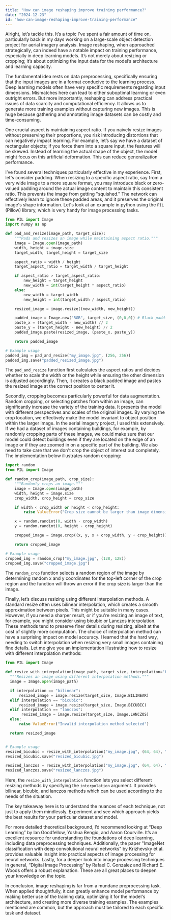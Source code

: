 ```yaml
---
title: "How can image reshaping improve training performance?"
date: "2024-12-23"
id: "how-can-image-reshaping-improve-training-performance"
---
```


Alright, let’s tackle this. It’s a topic I’ve spent a fair amount of time on, particularly back in my days working on a large-scale object detection project for aerial imagery analysis. Image reshaping, when approached strategically, can indeed have a notable impact on training performance, especially in deep learning models. It’s not merely about resizing or cropping; it’s about optimizing the input data for the model’s architecture and learning capacity.

The fundamental idea rests on data preprocessing, specifically ensuring that the input images are in a format conducive to the learning process. Deep learning models often have very specific requirements regarding input dimensions. Mismatches here can lead to either suboptimal learning or even outright errors. But more importantly, reshaping can address practical issues of data scarcity and computational efficiency. It allows us to generate more training examples without capturing new images. This is huge because gathering and annotating image datasets can be costly and time-consuming.

One crucial aspect is maintaining aspect ratio. If you naively resize images without preserving their proportions, you risk introducing distortions that can negatively impact learning. For example, let’s say we have a dataset of rectangular objects; if you force them into a square input, the features will be skewed. Instead of learning the actual shape of the object, the model might focus on this artificial deformation. This can reduce generalization performance.

I’ve found several techniques particularly effective in my experience. First, let's consider padding. When resizing to a specific aspect ratio, say from a very wide image to a more square format, you may introduce black or zero-valued padding around the actual image content to maintain this consistent ratio. This prevents the image from getting "squished." The network can effectively learn to ignore these padded areas, and it preserves the original image's shape information. Let's look at an example in python using the `PIL` (Pillow) library, which is very handy for image processing tasks.

```python
from PIL import Image
import numpy as np

def pad_and_resize(image_path, target_size):
    """Pads and resizes an image while maintaining aspect ratio."""
    image = Image.open(image_path)
    width, height = image.size
    target_width, target_height = target_size

    aspect_ratio = width / height
    target_aspect_ratio = target_width / target_height

    if aspect_ratio > target_aspect_ratio:
        new_height = target_height
        new_width = int(target_height * aspect_ratio)
    else:
        new_width = target_width
        new_height = int(target_width / aspect_ratio)

    resized_image = image.resize((new_width, new_height))

    padded_image = Image.new("RGB", target_size, (0,0,0)) # Black padding
    paste_x = (target_width - new_width) // 2
    paste_y = (target_height - new_height) // 2
    padded_image.paste(resized_image, (paste_x, paste_y))

    return padded_image

# Example usage
padded_img = pad_and_resize("my_image.jpg", (256, 256))
padded_img.save("padded_resized_image.jpg")
```

The `pad_and_resize` function first calculates the aspect ratios and decides whether to scale the width or the height while ensuring the other dimension is adjusted accordingly. Then, it creates a black padded image and pastes the resized image at the correct position to center it.

Secondly, cropping becomes particularly powerful for data augmentation. Random cropping, or selecting patches from within an image, can significantly increase the variety of the training data. It presents the model with different perspectives and scales of the original images. By varying the crop location, we effectively make the model invariant to object position within the larger image. In the aerial imagery project, I used this extensively. If we had a dataset of images containing buildings, for example, by randomly cropping parts of these images, we could make sure that our model could detect buildings even if they are located on the edge of an image or if they are zoomed in on a specific part of the building. We also need to take care that we don't crop the object of interest out completely. The implementation below illustrates random cropping:

```python
import random
from PIL import Image

def random_crop(image_path, crop_size):
    """Randomly crops an image."""
    image = Image.open(image_path)
    width, height = image.size
    crop_width, crop_height = crop_size

    if width < crop_width or height < crop_height:
        raise ValueError("Crop size cannot be larger than image dimensions")

    x = random.randint(0, width - crop_width)
    y = random.randint(0, height - crop_height)

    cropped_image = image.crop((x, y, x + crop_width, y + crop_height))

    return cropped_image

# Example usage
cropped_img = random_crop("my_image.jpg", (128, 128))
cropped_img.save("cropped_image.jpg")

```

The `random_crop` function selects a random region of the image by determining random x and y coordinates for the top-left corner of the crop region and the function will throw an error if the crop size is larger than the image.

Finally, let’s discuss resizing using different interpolation methods. A standard resize often uses bilinear interpolation, which creates a smooth approximation between pixels. This might be suitable in many cases. However, if you need a sharper result, or if you're resizing an image of text, for example, you might consider using bicubic or Lanczos interpolation. These methods tend to preserve finer details during resizing, albeit at the cost of slightly more computation. The choice of interpolation method can have a surprising impact on model accuracy. I learned that the hard way, needing to switch interpolation when resizing very small images containing fine details. Let me give you an implementation illustrating how to resize with different interpolation methods:

```python
from PIL import Image

def resize_with_interpolation(image_path, target_size, interpolation="bilinear"):
  """Resizes an image using different interpolation methods."""
  image = Image.open(image_path)

  if interpolation == "bilinear":
      resized_image = image.resize(target_size, Image.BILINEAR)
  elif interpolation == "bicubic":
      resized_image = image.resize(target_size, Image.BICUBIC)
  elif interpolation == "lanczos":
       resized_image = image.resize(target_size, Image.LANCZOS)
  else:
      raise ValueError("Invalid interpolation method selected")

  return resized_image


# Example usage
resized_bicubic = resize_with_interpolation("my_image.jpg", (64, 64), "bicubic")
resized_bicubic.save("resized_bicubic.jpg")

resized_lanczos = resize_with_interpolation("my_image.jpg", (64, 64), "lanczos")
resized_lanczos.save("resized_lanczos.jpg")

```

Here, the `resize_with_interpolation` function lets you select different resizing methods by specifying the `interpolation` argument. It provides bilinear, bicubic, and lanczos methods which can be used according to the needs of the situation.

The key takeaway here is to understand the nuances of each technique, not just to apply them mindlessly. Experiment and see which approach yields the best results for your particular dataset and model.

For more detailed theoretical background, I’d recommend looking at “Deep Learning” by Ian Goodfellow, Yoshua Bengio, and Aaron Courville. It’s an excellent resource for understanding the foundations of deep learning, including data preprocessing techniques. Additionally, the paper "ImageNet classification with deep convolutional neural networks" by Krizhevsky et al. provides valuable insight into practical aspects of image processing for neural networks. Lastly, for a deeper look into image processing techniques in general, “Digital Image Processing” by Rafael C. Gonzalez and Richard E. Woods offers a robust explanation. These are all great places to deepen your knowledge on the topic.

In conclusion, image reshaping is far from a mundane preprocessing task. When applied thoughtfully, it can greatly enhance model performance by making better use of the training data, optimizing it for the model's architecture, and creating more diverse training examples. The examples mentioned are common, but the approach must be tailored to each specific task and dataset.
